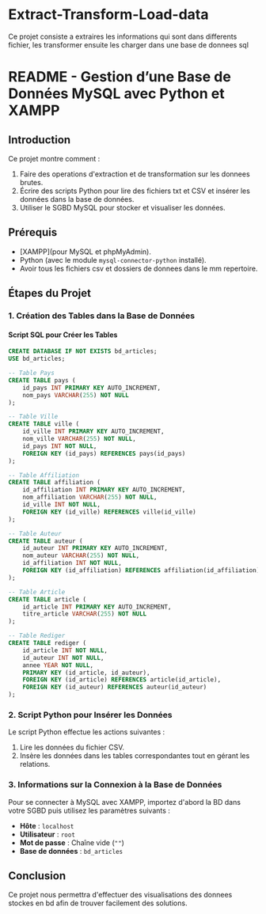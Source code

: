 # Extract-Transform-Load-data
Ce projet consiste a extraires les informations qui sont dans differents fichier, les transformer ensuite les charger dans une base de donnees sql
# README - Gestion d’une Base de Données MySQL avec Python et XAMPP

## Introduction
Ce projet montre comment :
1. Faire des operations d'extraction et de transformation sur les donnees brutes.
2. Écrire des scripts Python pour lire des fichiers txt et CSV et insérer les données dans la base de données.
3. Utiliser le SGBD MySQL pour stocker et visualiser les données.

## Prérequis
- [XAMPP](pour MySQL et phpMyAdmin).
- Python (avec le module `mysql-connector-python` installé).
- Avoir tous les fichiers csv et dossiers de donnees dans le mm repertoire.

## Étapes du Projet

### 1. Création des Tables dans la Base de Données

#### Script SQL pour Créer les Tables

```sql
CREATE DATABASE IF NOT EXISTS bd_articles;
USE bd_articles;

-- Table Pays
CREATE TABLE pays (
    id_pays INT PRIMARY KEY AUTO_INCREMENT,
    nom_pays VARCHAR(255) NOT NULL
);

-- Table Ville
CREATE TABLE ville (
    id_ville INT PRIMARY KEY AUTO_INCREMENT,
    nom_ville VARCHAR(255) NOT NULL,
    id_pays INT NOT NULL,
    FOREIGN KEY (id_pays) REFERENCES pays(id_pays)
);

-- Table Affiliation
CREATE TABLE affiliation (
    id_affiliation INT PRIMARY KEY AUTO_INCREMENT,
    nom_affiliation VARCHAR(255) NOT NULL,
    id_ville INT NOT NULL,
    FOREIGN KEY (id_ville) REFERENCES ville(id_ville)
);

-- Table Auteur
CREATE TABLE auteur (
    id_auteur INT PRIMARY KEY AUTO_INCREMENT,
    nom_auteur VARCHAR(255) NOT NULL,
    id_affiliation INT NOT NULL,
    FOREIGN KEY (id_affiliation) REFERENCES affiliation(id_affiliation)
);

-- Table Article
CREATE TABLE article (
    id_article INT PRIMARY KEY AUTO_INCREMENT,
    titre_article VARCHAR(255) NOT NULL
);

-- Table Rediger
CREATE TABLE rediger (
    id_article INT NOT NULL,
    id_auteur INT NOT NULL,
    annee YEAR NOT NULL,
    PRIMARY KEY (id_article, id_auteur),
    FOREIGN KEY (id_article) REFERENCES article(id_article),
    FOREIGN KEY (id_auteur) REFERENCES auteur(id_auteur)
);

```

### 2. Script Python pour Insérer les Données
Le script Python effectue les actions suivantes :
1. Lire les données du fichier CSV.
2. Insère les données dans les tables correspondantes tout en gérant les relations.


### 3. Informations sur la Connexion à la Base de Données
Pour se connecter à MySQL avec XAMPP, importez d'abord la BD dans votre SGBD puis utilisez les paramètres suivants :
- **Hôte** : `localhost`
- **Utilisateur** : `root`
- **Mot de passe** : Chaîne vide (`""`)
- **Base de données** : `bd_articles`

## Conclusion
Ce projet nous permettra d'effectuer des visualisations des donnees stockes en bd afin de trouver facilement des solutions.

